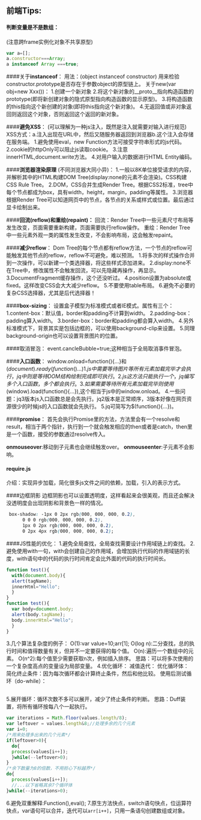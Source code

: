 ## 前端Tips:

#### **判断变量是不是数组**：
(注意跨frame实例化对象不共享原型)
```javascript
var a=[];
a.constructor===Array;
a instanceof Array ===true;
```
####关于**instanceof**：
用法：(object instanceof constructor)
用来检验constructor.prototype是否存在于参数object的原型链上。
关于new(var obj=new Xxx())：
1.创建一个新对象
2.将这个新对象的__proto__指向构造函数的prototype(即将新创建对象的隐式原型指向构造函数的显示原型)。
3.将构造函数的this指向这个新创建的对象(即将this指向这个新对象)。
4.无返回值或非对象返回则返回这个对象，否则返回这个返回的新对象。

####**避免XSS**：
(可以理解为一种js注入，既然是注入就需要对输入进行规范)
XSS方式：a.注入出现在URL中，然后又随服务器返回到浏览器b.这个注入会存储在服务端。
1.避免使用eval，new Function方法可接受字符串形式的js代码。
2.cookie的httpOnly可以阻止js读取cookie。
3.注意innerHTML,document.write方法。
4.对用户输入的数据进行HTML Entity编码。

####**浏览器渲染原理**
(不同浏览器大同小异)：
1.一般以8K单位接受请求的内容，并解析其中的HTML构建DOM Tree(display:none的元素不会渲染)。CSS构建CSS Rule Tree。
2.DOM，CSS合并生成Render Tree。根据CSS2标准，tree中每个节点都成为box，具有width，height，margin，padding等属性。
3.浏览器根据Render Tree可以知道网页中的节点，各节点的关系或样式或位置。最后通过显卡绘制出来。

####**回流(reflow)和重绘(repaint)：**
回流：Render Tree中一些元素尺寸布局等发生改变，页面需要重新构建，页面需要执行reflow操作。
重绘：Render Tree中一些元素外观一类的属性发生改变，不会影响布局，这会触发repaint。

####**减少reflow**：
Dom Tree的每个节点都有reflow方法，一个节点的reflow可能触发其他节点的reflow，reflow不可避免，难以预测。
1.将多次的样式操作合并到一次操作，可以新建一个类选择器，将这些样式添加进来。
2.display:none不在Tree中，修改属性不会触发回流，可以先隐藏再操作，再显示。
3.DocumentFragment缓存操作，这个还没听过。
4.position设置为absolute或fixed。这样改变CSS会大大减少reflow。
5.不要使用table布局。
6.避免不必要的复杂CSS选择器，尤其是后代选择器！

####**box-sizing**：
设置盒子模型为标准模式或者IE模式。属性有三个：
1.content-box：默认值，border和padding不计算到width。
2.padding-box：padding算入width。
3.border-box：border和padding都会算入width。
4.另外标准模式下，背景其实是包括边框的，可以使用background-clip来设置。
5.同理background-origin也可以设置背景图片的位置。

####取消冒泡：
event.cancleBubble=true;这种相当于全局取消事件冒泡。

####**入口函数**：
window.onload=function(){...}和$(document).ready(function(){...})
1.js中需要等待图片等所有元素加载完毕才会执行，jq中则是等待DOM结构绘制完成即可执行。
2.js这方法只能执行一个，jq编写多个入口函数，多个都会执行。
3.如果需要等待所有元素加载完毕则使用$(window).load(function(){...}),这个相当于js中的window.onload。
4.一些问题：jq3版本js入口函数总是会先执行。jq2版本是正常顺序，3版本好像在网页资源很少的时候js的入口函数就会先执行。
5.jq可简写为$(function(){...})。

####**promise**：
首先会执行Promise里的方法，方法里会有一个resolve和result，相当于两个指针，执行到一个就会触发相应的then或者是catch，then里是一个函数，接受的参数通过resolve传入。

**onmouseover**:移动到子元素也会继续触发over。
**onmouseenter**:子元素不会影响。

#### require.js
介绍：实现异步加载，简化很多js文件之间的依赖，加载，引入的表示方式。

####边框阴影
边框阴影也可以设置透明度，这样看起来会很美观，而且还会解决没透明度会出现阴影和背景色一样的情况。
```css
 box-shadow: -1px 0 2px rgb(000, 000, 000, 0.2),
      0 0 0 rgb(000, 000, 000, 0.2),
      1px 0 2px rgb(000, 000, 000, 0.2), 
      0 2px 4px rgb(000, 000, 000, 0.2);
```
####JS性能的优化：
1.避免全局查找，全局查找需要设计作用域链上的查找。
2.避免使用with一句，with会创建自己的作用域，会增加执行代码的作用域链的长度，with语句中的代码的执行时间肯定会比外面的代码的执行时间长。
```javascript
function test(){
  with(document.body){
  alert(tagName);
  innerHtml="Hello";
  }
}
function test(){
  var body=document.body;
  alert(body.tagName);
  body.innerHtml="Hello";
  }
}
```
3.几个算法复杂度的例子：
O(1):var value=10;arr[1];
O(log n):二分查找，总的执行时间和值得数量有关，但并不一定要获得的每个值。
O(n):遍历一个数组中的元素。
O(n^2):每个值至少需要获取n次，例如插入排序。
思路：可以将多次使用的一个复杂度高点的变量设为局部变量。
4.优化循环：
减值迭代：
优化循环体：
简化终止条件：因为每次循环都会计算终止条件，然后和他比较。
使用后测试循环（do-while）：
```javascript

```
5.展开循环：循环次数不多可以展开，减少了终止条件的判断。
思路：Duff装置，将所有循环按每八个一起执行。
```javascript
var iterations = Math.floor(values.length/8);
var leftover = values.length&8;//处理多余的几个元素
var i=0;
/*用来处理多出来的几个元素*/
if(leftover>0){
  do{
  process(values[i++]);
  }while(--leftover>0);
}
/*余下数量为8的倍数，不用担心下标越界*/
do{
  process(values[i++]);
  //...以下省略其余7个循环体
}while(--iterations>0);
```
6.避免双重解释:Function(),eval();
7.原生方法快点，switch语句快点，位运算符快点，var语句可以合并，迭代可以`arr[i++]`，只用一条语句创建数组或对象。

